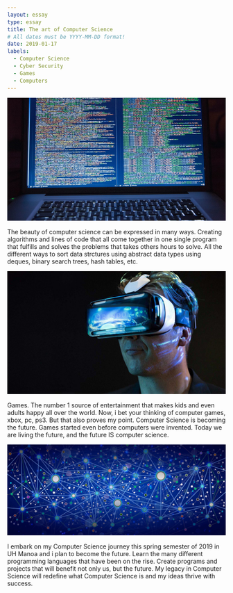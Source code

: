 ```yaml
---
layout: essay
type: essay
title: The art of Computer Science
# All dates must be YYYY-MM-DD format!
date: 2019-01-17
labels:
  - Computer Science
  - Cyber Security
  - Games
  - Computers
---
```


<img class="ui tiny left circular floated image" src="../images/ComputerScience.jpg">

The beauty of computer science can be expressed in many ways. Creating algorithms and lines of code that all come together in one single program that fulfills and solves the problems that takes others hours to solve. All the different ways to sort data strctures using abstract data types using deques, binary search trees, hash tables, etc. 

<img class="ui tiny left circular floated image" src="../images/VirtualReality.jpg">

Games. The number 1 source of entertainment that makes kids and even adults happy all over the world. Now, i bet your thinking of computer games, xbox, pc, ps3. But that also proves my point. Computer Science is becoming the future. Games started even before computers were invented. Today we are living the future, and the future IS computer science. 

<img class="ui tiny left circular floated image" src="../images/graph.jpg">

I embark on my Computer Science journey this spring semester of 2019 in UH Manoa and i plan to become the future. Learn the many different programming languages that have been on the rise. Create programs and projects that will benefit not only us, but the future. My legacy in Computer Science will redefine what Computer Science is and my ideas thrive with success. 

